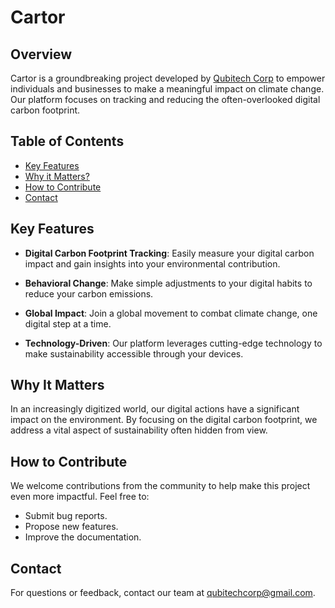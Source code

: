 # Cartor

## Overview
Cartor is a groundbreaking project developed by [Qubitech Corp](www.qubitechcorp.com) to empower individuals and businesses to make a meaningful impact on climate change. Our platform focuses on tracking and reducing the often-overlooked digital carbon footprint.

## Table of Contents
- [Key Features](#key-features)
- [Why it Matters?](#Why-it-matters)
- [How to Contribute](#how-to-contribute)
- [Contact](#contact)

## Key Features

- **Digital Carbon Footprint Tracking**: Easily measure your digital carbon impact and gain insights into your environmental contribution.

- **Behavioral Change**: Make simple adjustments to your digital habits to reduce your carbon emissions.

- **Global Impact**: Join a global movement to combat climate change, one digital step at a time.

- **Technology-Driven**: Our platform leverages cutting-edge technology to make sustainability accessible through your devices.

## Why It Matters

In an increasingly digitized world, our digital actions have a significant impact on the environment. By focusing on the digital carbon footprint, we address a vital aspect of sustainability often hidden from view.

## How to Contribute

We welcome contributions from the community to help make this project even more impactful. Feel free to:

- Submit bug reports.
- Propose new features.
- Improve the documentation.

## Contact

For questions or feedback, contact our team at [qubitechcorp@gmail.com](mailto:qubitechcorp@gmail.com).
